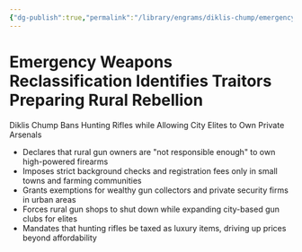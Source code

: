 ```yaml
---
{"dg-publish":true,"permalink":"/library/engrams/diklis-chump/emergency-weapons-reclassification-identifies-traitors-preparing-rural-rebellion/","tags":["DC/Rural","DC/AS5"]}
---
```


# Emergency Weapons Reclassification Identifies Traitors Preparing Rural Rebellion
Diklis Chump Bans Hunting Rifles while Allowing City Elites to Own Private Arsenals
- Declares that rural gun owners are "not responsible enough" to own high-powered firearms  
- Imposes strict background checks and registration fees only in small towns and farming communities  
- Grants exemptions for wealthy gun collectors and private security firms in urban areas  
- Forces rural gun shops to shut down while expanding city-based gun clubs for elites  
- Mandates that hunting rifles be taxed as luxury items, driving up prices beyond affordability
